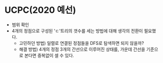 # UCPC(2020 예선)
  - 범위 확인
  - 4개의 정점으로 구성된 'ㄷ'트리의 갯수를 세는 방법에 대해 생각의 전환이 필요했다.
    - 고민하던 방법) 일렬로 연결된 정점들을 DFS로 탐색하면 되지 않을까?
    - 해결 방법) 4개의 정점 3개의 간선으로 이루어진 상태를, 가운데 간선을 기준으로 본다면 중복없이 셀 수 있다.
